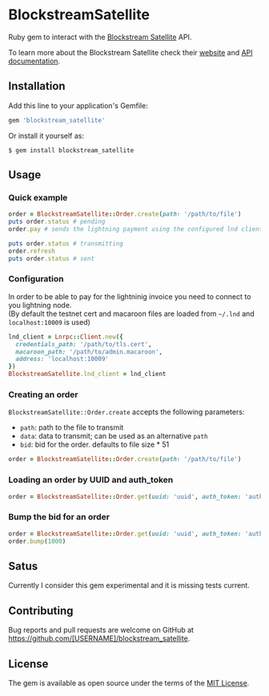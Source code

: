 # BlockstreamSatellite

Ruby gem to interact with the [Blockstream Satellite](https://blockstream.com/satellite/) API.  

To learn more about the Blockstream Satellite check their [website](https://blockstream.com/satellite/) and [API documentation](https://blockstream.com/satellite-api/).

## Installation

Add this line to your application's Gemfile:

```ruby
gem 'blockstream_satellite'
```

Or install it yourself as:

    $ gem install blockstream_satellite


## Usage

### Quick example

```ruby
order = BlockstreamSatellite::Order.create(path: '/path/to/file')
puts order.status # pending
order.pay # sends the lightning payment using the configured lnd client; request is synchronous

puts order.status # transmitting
order.refresh
puts order.status # sent
```

### Configuration

In order to be able to pay for the lightninig invoice you need to connect to you lightning node.  
(By default the testnet cert and macaroon files are loaded from `~/.lnd` and `localhost:10009` is used)

```ruby
lnd_client = Lnrpc::Client.new({
  credentials_path: '/path/to/tls.cert', 
  macaroon_path: '/path/to/admin.macaroon', 
  address: 'localhost:10009'
})
BlockstreamSatellite.lnd_client = lnd_client
```

### Creating an order

`BlockstreamSatellite::Order.create` accepts the following parameters: 

* `path`: path to the file to transmit
* `data`: data to transmit; can be used as an alternative `path`
* `bid`: bid for the order. defaults to file size * 51

```ruby
order = BlockstreamSatellite::Order.create(path: '/path/to/file')
```

### Loading an order by UUID and auth_token

```ruby
order = BlockstreamSatellite::Order.get(uuid: 'uuid', auth_token: 'auth_token')
```

### Bump the bid for an order

```ruby
order = BlockstreamSatellite::Order.get(uuid: 'uuid', auth_token: 'auth_token')
order.bump(1000)
```


## Satus

Currently I consider this gem experimental and it is missing tests current.  


## Contributing

Bug reports and pull requests are welcome on GitHub at https://github.com/[USERNAME]/blockstream_satellite.

## License

The gem is available as open source under the terms of the [MIT License](https://opensource.org/licenses/MIT).
